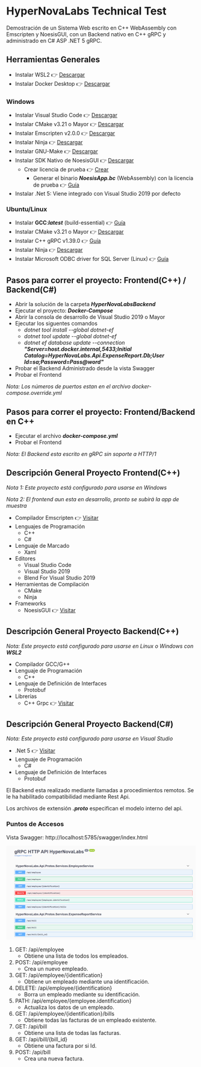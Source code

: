 # HyperNovaLabs Technical Test

Demostración de un Sistema Web escrito en C++ WebAssembly con Emscripten y NoesisGUI,
con un Backend nativo en C++ gRPC y administrado en C# ASP .NET 5 gRPC.

## Herramientas Generales

* Instalar WSL2 :point_right: [Descargar](https://docs.microsoft.com/en-us/windows/wsl/install-win10)
* Instalar Docker Desktop :point_right: [Descargar](https://www.docker.com/products/docker-desktop)

### Windows

* Instalar Visual Studio Code :point_right: [Descargar](https://code.visualstudio.com/Download)
* Instalar CMake v3.21 o Mayor :point_right: [Descargar](https://cmake.org/download/)
* Instalar Emscripten v2.0.0 :point_right: [Descargar](https://emscripten.org/docs/getting_started/downloads.html)
* Instalar Ninja :point_right: [Descargar](https://ninja-build.org/)
* Instalar GNU-Make :point_right: [Descargar](https://www.gnu.org/software/make/)
* Instalar SDK Nativo de NoesisGUI :point_right: [Descargar](https://www.noesisengine.com/developers/downloads.php)
  - Crear licencia de prueba :point_right: [Crear](https://www.noesisengine.com/trial/)
    - Generar el binario ***NoesisApp.bc*** (WebAssembly) con la licencia de prueba :point_right: [Guía](https://www.noesisengine.com/docs/Gui.Core.Licensing.html)
* Instalar .Net 5: Viene integrado con Visual Studio 2019 por defecto

### Ubuntu/Linux

* Instalar **GCC**:***latest*** (build-essential) :point_right: [Guía](https://blog.arturofm.com/install-multiple-versions-of-gcc/)
* Instalar CMake v3.21 o Mayor :point_right: [Descargar](https://github.com/Kitware/CMake/releases)
* Instalar C++ gRPC v1.39.0 :point_right: [Guía](https://grpc.io/docs/languages/cpp/quickstart/)
* Instalar Ninja :point_right: [Descargar](https://github.com/ninja-build/ninja/releases)
* Instalar Microsoft ODBC driver for SQL Server (Linux) :point_right: [Guía](https://grpc.io/docs/languages/cpp/quickstart/)

## Pasos para correr el proyecto: Frontend(C++) / Backend(C#)

* Abrir la solución de la carpeta ***HyperNovaLabsBackend***
* Ejecutar el proyecto: ***Docker-Compose***
* Abrir la consola de desarrollo de Visual Studio 2019 o Mayor
* Ejecutar los siguentes comandos
  - *dotnet tool install --global dotnet-ef*
  - *dotnet tool update --global dotnet-ef*
  - *dotnet ef database update --connection **"Server=host.docker.internal,5433;Initial Catalog=HyperNovaLabs.Api.ExpenseReport.Db;User Id=sa;Password=Pass@word"***
* Probar el Backend Administrado desde la vista Swagger
* Probar el Frontend

*Nota: Los números de puertos estan en el archivo docker-compose.override.yml*

## Pasos para correr el proyecto: Frontend/Backend en C++

* Ejecutar el archivo ***docker-compose.yml***
* Probar el Frontend

*Nota: El Backend esta escrito en gRPC sin soporte a HTTP/1*

## Descripción General Proyecto Frontend(C++)

*Nota 1: Este proyecto está configurado para usarse en Windows*

*Nota 2: El frontend aun esta en desarrollo, pronto se subirá la app de muestra*

* Compilador Emscripten :point_right: [Visitar](https://emscripten.org/)
* Lenguajes de Programación
  - C++
  - C#
* Lenguaje de Marcado
  - Xaml
* Editores
  - Visual Studio Code
  - Visual Studio 2019
  - Blend For Visual Studio 2019
* Herramientas de Compilación
  * CMake
  * Ninja
* Frameworks
  - NoesisGUI :point_right: [Visitar](https://noesisengine.com/)

## Descripción General Proyecto Backend(C++)

*Nota: Este proyecto está configurado para usarse en Linux o Windows con **WSL2***

* Compilador GCC/G++
* Lenguaje de Programación
  - C++
* Lenguaje de Definición de Interfaces
  - Protobuf
* Librerías
  - C++ Grpc :point_right: [Visitar](https://grpc.io/)

## Descripción General Proyecto Backend(C#)

*Nota: Este proyecto está configurado para usarse en Visual Studio*

* .Net 5 :point_right: [Visitar](https://dotnet.microsoft.com/download/dotnet/5.0)
* Lenguaje de Programación
  - C#
* Lenguaje de Definición de Interfaces
  - Protobuf

El Backend esta realizado mediante llamadas a procedimientos remotos.
Se le ha habilitado compatibilidad mediante Rest Api.

Los archivos de extensión ***.proto*** especifican el modelo interno del api.

### Puntos de Accesos

Vista Swagger: http://localhost:5785/swagger/index.html

![Image of Yaktocat](Images/ExpenseReportApi.png)

1. GET: /api/employee
   * Obtiene una lista de todos los empleados.
2. POST: /api/employee
   * Crea un nuevo empleado.
3. GET: /api/employee/{identification}
   * Obtiene un empleado mediante una identificación.
4. DELETE: /api/employee/{identification}
   * Borra un empleado mediante su identificación.
5. PATH: /api/employee/{employee.identification}
   * Actualiza los datos de un empleado.
6. GET: /api/employee/{identification}/bills
   * Obtiene todas las facturas de un empleado existente.
7. GET: /api/bill
   * Obtiene una lista de todas las facturas.
8. GET: /api/bill/{bill_id}
   * Obtiene una factura por si Id.
9. POST: /api/bill
   * Crea una nueva factura.

